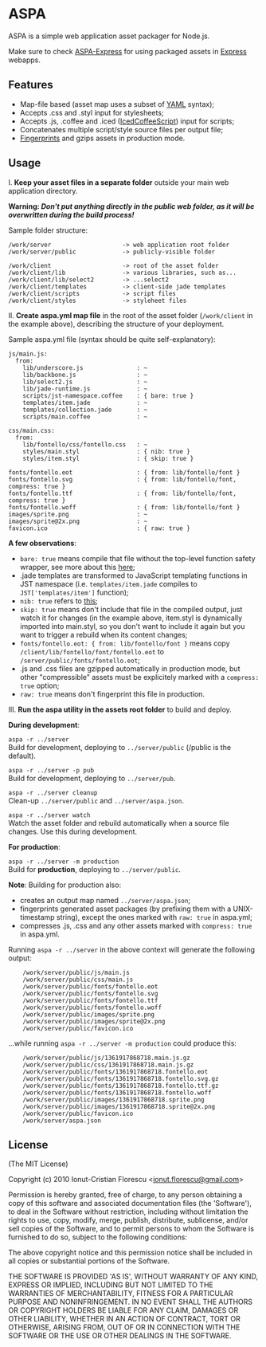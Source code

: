 # ASPA
ASPA is a simple web application asset packager for Node.js.

Make sure to check [ASPA-Express](https://github.com/icflorescu/aspa-express) for using packaged assets in [Express](http://expressjs.com) webapps.

## Features

* Map-file based (asset map uses a subset of [YAML](http://en.wikipedia.org/wiki/YAML) syntax);
* Accepts .css and .styl input for stylesheets;
* Accepts .js, .coffee and .iced ([IcedCoffeeScript](http://maxtaco.github.com/coffee-script/)) input for scripts;
* Concatenates multiple script/style source files per output file;
* [Fingerprints](http://guides.rubyonrails.org/asset_pipeline.html#what-is-fingerprinting-and-why-should-i-care) and gzips assets in production mode.

## Usage

I. **Keep your asset files in a separate folder** outside your main web application directory.

   **Warning: _Don't put anything directly in the public web folder, as it will be overwritten during the build process!_**
   
   Sample folder structure:
   
    /work/server                    -> web application root folder
    /work/server/public             -> publicly-visible folder
    
    /work/client                    -> root of the asset folder
    /work/client/lib                -> various libraries, such as...
    /work/client/lib/select2        -> ...select2
    /work/client/templates          -> client-side jade templates
    /work/client/scripts            -> script files
    /work/client/styles             -> styleheet files

II. **Create aspa.yml map file** in the root of the asset folder (`/work/client` in the example above), describing the structure of your deployment.

   Sample aspa.yml file (syntax should be quite self-explanatory):

    js/main.js:
      from:
        lib/underscore.js               : ~
        lib/backbone.js                 : ~
        lib/select2.js                  : ~
        lib/jade-runtime.js             : ~
        scripts/jst-namespace.coffee    : { bare: true } 
        templates/item.jade             : ~
        templates/collection.jade       : ~
        scripts/main.coffee             : ~
    
    css/main.css:
      from:
        lib/fontello/css/fontello.css   : ~
        styles/main.styl                : { nib: true }
        styles/item.styl                : { skip: true }
    
    fonts/fontello.eot                  : { from: lib/fontello/font }
    fonts/fontello.svg                  : { from: lib/fontello/font, compress: true }
    fonts/fontello.ttf                  : { from: lib/fontello/font, compress: true }
    fonts/fontello.woff                 : { from: lib/fontello/font }
    images/sprite.png                   : ~
    images/sprite@2x.png                : ~
    favicon.ico                         : { raw: true }

   **A few observations**:
   
   * `bare: true` means compile that file without the top-level function safety wrapper, see more about this [here](http://coffeescript.org/#usage);
   * .jade templates are transformed to JavaScript templating functions in JST namespace (i.e. `templates/item.jade` compiles to `JST['templates/item']` function);
   * `nib: true` refers to [this](http://visionmedia.github.com/nib/);
   * `skip: true` means don't include that file in the compiled output, just watch it for changes (in the example above, item.styl is dynamically imported into main.styl, so you don't want to include it again but you want to trigger a rebuild when its content changes;
   * `fonts/fontello.eot: { from: lib/fontello/font }` means copy `/client/lib/fontello/font/fontello.eot` to `/server/public/fonts/fontello.eot`;
   * .js and .css files are gzipped automatically in production mode, but other "compressible" assets must be explicitely marked with a `compress: true` option;
   * `raw: true` means don't fingerprint this file in production.

III. **Run the aspa utility in the assets root folder** to build and deploy.

   **During development**:
   
   `aspa -r ../server`  
   Build for development, deploying to `../server/public` (/public is the default).
   
   `aspa -r ../server -p pub`  
   Build for development, deploying to `../server/pub`.

   `aspa -r ../server cleanup`  
   Clean-up `../server/public` and `../server/aspa.json`.

   `aspa -r ../server watch`  
   Watch the asset folder and rebuild automatically when a source file changes. Use this during development.

   **For production**:
   
   `aspa -r ../server -m production`  
   Build for **production**, deploying to `../server/public`.  
   
   **Note**: Building for production also:
   * creates an output map named `../server/aspa.json`;
   * fingerprints generated asset packages (by prefixing them with a UNIX-timestamp string), except the ones marked with `raw: true` in aspa.yml;
   * compresses .js, .css and any other assets marked with `compress: true` in aspa.yml.

  Running `aspa -r ../server` in the above context will generate the following output:
    
        /work/server/public/js/main.js
        /work/server/public/css/main.js
        /work/server/public/fonts/fontello.eot
        /work/server/public/fonts/fontello.svg
        /work/server/public/fonts/fontello.ttf
        /work/server/public/fonts/fontello.woff
        /work/server/public/images/sprite.png
        /work/server/public/images/sprite@2x.png
        /work/server/public/favicon.ico

  ...while running `aspa -r ../server -m production` could produce this:
    
        /work/server/public/js/1361917868718.main.js.gz
        /work/server/public/css/1361917868718.main.js.gz
        /work/server/public/fonts/1361917868718.fontello.eot
        /work/server/public/fonts/1361917868718.fontello.svg.gz
        /work/server/public/fonts/1361917868718.fontello.ttf.gz
        /work/server/public/fonts/1361917868718.fontello.woff
        /work/server/public/images/1361917868718.sprite.png
        /work/server/public/images/1361917868718.sprite@2x.png
        /work/server/public/favicon.ico
        /work/server/aspa.json

## License

(The MIT License)

Copyright (c) 2010 Ionut-Cristian Florescu &lt;ionut.florescu@gmail.com&gt;

Permission is hereby granted, free of charge, to any person obtaining a copy of this software and associated documentation files (the 'Software'), to deal in the Software without restriction, including without limitation the rights to use, copy, modify, merge, publish, distribute, sublicense, and/or sell copies of the Software, and to permit persons to whom the Software is furnished to do so, subject to the following conditions:

The above copyright notice and this permission notice shall be included in all copies or substantial portions of the Software.

THE SOFTWARE IS PROVIDED 'AS IS', WITHOUT WARRANTY OF ANY KIND, EXPRESS OR IMPLIED, INCLUDING BUT NOT LIMITED TO THE WARRANTIES OF MERCHANTABILITY, FITNESS FOR A PARTICULAR PURPOSE AND NONINFRINGEMENT. IN NO EVENT SHALL THE AUTHORS OR COPYRIGHT HOLDERS BE LIABLE FOR ANY CLAIM, DAMAGES OR OTHER LIABILITY, WHETHER IN AN ACTION OF CONTRACT,
TORT OR OTHERWISE, ARISING FROM, OUT OF OR IN CONNECTION WITH THE SOFTWARE OR THE USE OR OTHER DEALINGS IN THE SOFTWARE.
